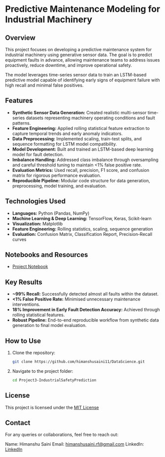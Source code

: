 # Predictive Maintenance Modeling for Industrial Machinery

## Overview
This project focuses on developing a predictive maintenance system for industrial machinery using generative sensor data. The goal is to predict equipment faults in advance, allowing maintenance teams to address issues proactively, reduce downtime, and improve operational safety.

The model leverages time-series sensor data to train an LSTM-based predictive model capable of identifying early signs of equipment failure with high recall and minimal false positives.

## Features
- **Synthetic Sensor Data Generation:** Created realistic multi-sensor time-series datasets representing machinery operating conditions and fault patterns.
- **Feature Engineering:** Applied rolling statistical feature extraction to capture temporal trends and early anomaly indicators.
- **Data Preprocessing:** Implemented scaling, train-test splits, and sequence formatting for LSTM model compatibility.
- **Model Development:** Built and trained an LSTM-based deep learning model for fault detection.
- **Imbalance Handling:** Addressed class imbalance through oversampling and careful threshold tuning to maintain <1% false positive rate.
- **Evaluation Metrics:** Used recall, precision, F1 score, and confusion matrix for rigorous performance evaluation.
- **Reproducible Pipeline:** Modular code structure for data generation, preprocessing, model training, and evaluation.

## Technologies Used
- **Languages:** Python (Pandas, NumPy)
- **Machine Learning & Deep Learning:** TensorFlow, Keras, Scikit-learn
- **Visualization:** Matplotlib
- **Feature Engineering:** Rolling statistics, scaling, sequence generation
- **Evaluation:** Confusion Matrix, Classification Report, Precision-Recall curves

## Notebooks and Resources
- [Project Notebook](./notebooks/Project.ipynb)

## Key Results
- **~99% Recall:** Successfully detected almost all faults within the dataset.
- **<1% False Positive Rate:** Minimised unnecessary maintenance interventions.
- **18% Improvement in Early Fault Detection Accuracy:** Achieved through rolling statistical features.
- **Robust Pipeline:** End-to-end reproducible workflow from synthetic data generation to final model evaluation.

## How to Use
1. Clone the repository:
   ```bash
   git clone https://github.com/himanshusaini11/DataScience.git
2. Navigate to the project folder:
   ```bash
   cd Project3-IndustrialSafetyPrediction

## License
This project is licensed under the [MIT License](https://github.com/himanshusaini11/DataScience/LICENSE.md)

## Contact
For any queries or collaborations, feel free to reach out:

Name: Himanshu Saini
Email: himanshusaini.rf@gmail.com
LinkedIn: [LinkedIn](https://www.linkedin.com/in/sainihimanshu/)